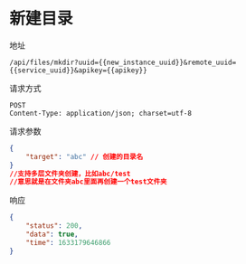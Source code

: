 # 新建目录

地址

```
/api/files/mkdir?uuid={{new_instance_uuid}}&remote_uuid={{service_uuid}}&apikey={{apikey}}
```

请求方式

```
POST
Content-Type: application/json; charset=utf-8
```

请求参数

```json
{
    "target": "abc" // 创建的目录名 
}
//支持多层文件夹创建，比如abc/test
//意思就是在文件夹abc里面再创建一个test文件夹
```

响应

```json
{
    "status": 200,
    "data": true,
    "time": 1633179646866
}
```
